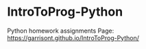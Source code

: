 # IntroToProg-Python
Python homework assignments
Page: https://garrisont.github.io/IntroToProg-Python/
